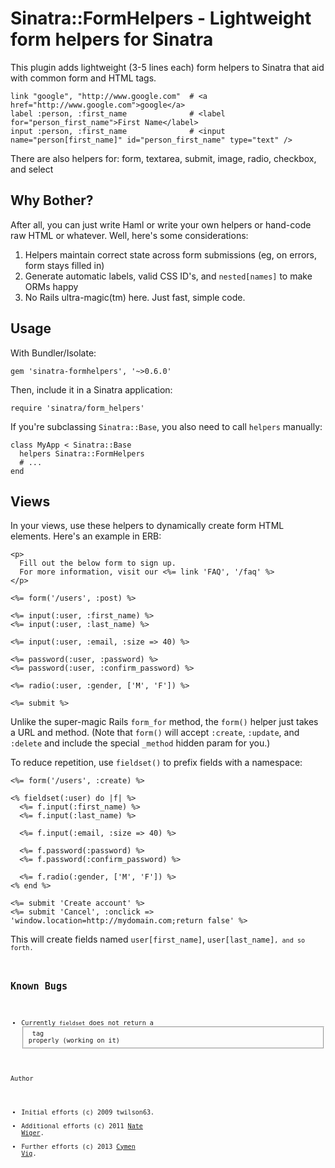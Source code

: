Sinatra::FormHelpers - Lightweight form helpers for Sinatra
===========================================================

This plugin adds lightweight (3-5 lines each) form helpers to Sinatra that aid with
common form and HTML tags.

    link "google", "http://www.google.com"  # <a href="http://www.google.com">google</a>
    label :person, :first_name              # <label for="person_first_name">First Name</label>
    input :person, :first_name              # <input name="person[first_name]" id="person_first_name" type="text" />

There are also helpers for: form, textarea, submit, image, radio, checkbox, and select

Why Bother?
-----------
After all, you can just write Haml or write your own helpers or hand-code raw HTML or whatever.  Well, here's some considerations:

1. Helpers maintain correct state across form submissions (eg, on errors, form stays filled in)
2. Generate automatic labels, valid CSS ID's, and <code>nested[names]</code> to make ORMs happy
3. No Rails ultra-magic(tm) here. Just fast, simple code.

Usage
-----
With Bundler/Isolate:

    gem 'sinatra-formhelpers', '~>0.6.0'

Then, include it in a Sinatra application:

    require 'sinatra/form_helpers'

If you're subclassing <code>Sinatra::Base</code>, you also need to call <code>helpers</code> manually:

    class MyApp < Sinatra::Base
      helpers Sinatra::FormHelpers
      # ...
    end

Views
-----
In your views, use these helpers to dynamically create form HTML elements.  Here's an example in ERB:

    <p>
      Fill out the below form to sign up.
      For more information, visit our <%= link 'FAQ', '/faq' %>
    </p>

    <%= form('/users', :post) %>
    
    <%= input(:user, :first_name) %>
    <%= input(:user, :last_name) %>

    <%= input(:user, :email, :size => 40) %>

    <%= password(:user, :password) %>
    <%= password(:user, :confirm_password) %>

    <%= radio(:user, :gender, ['M', 'F']) %>

    <%= submit %>

Unlike the super-magic Rails <code>form\_for</code> method, the <code>form()</code> helper just takes a URL and method. (Note that <code>form()</code> will accept <code>:create</code>, <code>:update</code>, and <code>:delete</code> and include the special <code>\_method</code> hidden param for you.)

To reduce repetition, use <code>fieldset()</code> to prefix fields with a namespace:

    <%= form('/users', :create) %>

    <% fieldset(:user) do |f| %>
      <%= f.input(:first_name) %>
      <%= f.input(:last_name) %>

      <%= f.input(:email, :size => 40) %>

      <%= f.password(:password) %>
      <%= f.password(:confirm_password) %>

      <%= f.radio(:gender, ['M', 'F']) %>
    <% end %>

    <%= submit 'Create account' %>
    <%= submit 'Cancel', :onclick => 'window.location=http://mydomain.com;return false' %>

This will create fields named <code>user[first\_name]</code>, <code>user[last\_name]<code>, and so forth.

Known Bugs
----------
* Currently <code>fieldset</code> does not return a <fieldset> tag properly (working on it)


Author
* Initial efforts (c) 2009 twilson63.
* Additional efforts (c) 2011 [Nate Wiger](http://nateware.com).  
* Further efforts (c) 2013 [Cymen Vig](http://blog.cymen.org/).
